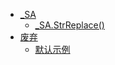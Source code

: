 * [_SA](_SA.md)
    * [_SA.StrReplace()](_SA.StrReplace().md)
* [废弃](废弃.md)
    * [默认示例](default.md)
